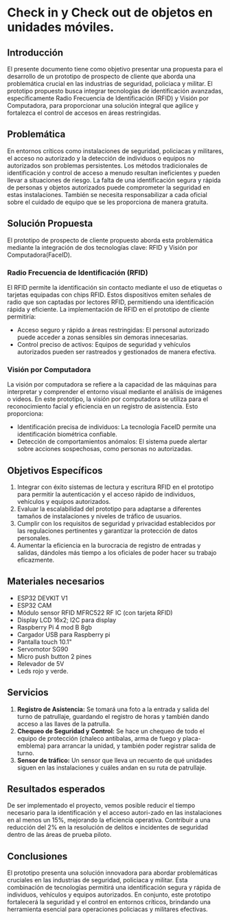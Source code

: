 # Check in y Check out de objetos en unidades móviles. 

## Introducción

El presente documento tiene como objetivo presentar una propuesta para el desarrollo de un prototipo de prospecto de cliente que aborda una problemática crucial en las industrias de seguridad, policiaca y militar. El prototipo propuesto busca integrar tecnologías de identificación avanzadas, específicamente Radio Frecuencia de Identificación (RFID) y Visión por Computadora, para proporcionar una solución integral que agilice y fortalezca el control de accesos en áreas restringidas.

## Problemática

En entornos críticos como instalaciones de seguridad, policiacas y militares, el acceso no autorizado y la detección de individuos o equipos no autorizados son problemas persistentes. Los métodos tradicionales de identificación y control de acceso a menudo resultan ineficientes y pueden llevar a situaciones de riesgo. La falta de una identificación segura y rápida de personas y objetos autorizados puede comprometer la seguridad en estas instalaciones. También se necesita responsabilizar a cada oficial sobre el cuidado de equipo que se les proporciona de manera gratuita.

## Solución Propuesta

El prototipo de prospecto de cliente propuesto aborda esta problemática mediante la integración de dos tecnologías clave: RFID y Visión por Computadora(FaceID).

### Radio Frecuencia de Identificación (RFID)

El RFID permite la identificación sin contacto mediante el uso de etiquetas o tarjetas equipadas con chips RFID. Estos dispositivos emiten señales de radio que son captadas por lectores RFID, permitiendo una identificación rápida y eficiente. La implementación de RFID en el prototipo de cliente permitiría:

- Acceso seguro y rápido a áreas restringidas: El personal autorizado puede acceder a zonas sensibles sin demoras innecesarias.
- Control preciso de activos: Equipos de seguridad y vehículos autorizados pueden ser rastreados y gestionados de manera efectiva.

### Visión por Computadora

La visión por computadora se refiere a la capacidad de las máquinas para interpretar y comprender el entorno visual mediante el análisis de imágenes o videos. En este prototipo, la visión por computadora se utiliza para el reconocimiento facial y eficiencia en un registro de asistencia. Esto proporciona:

- Identificación precisa de individuos: La tecnología FaceID permite una identificación biométrica confiable.
- Detección de comportamientos anómalos: El sistema puede alertar sobre acciones sospechosas, como personas no autorizadas.

## Objetivos Específicos
1. Integrar con éxito sistemas de lectura y escritura RFID en el prototipo para permitir la autenticación y el acceso rápido de individuos, vehículos y equipos autorizados.
2. Evaluar la escalabilidad del prototipo para adaptarse a diferentes tamaños de instalaciones y niveles de tráfico de usuarios.
3. Cumplir con los requisitos de seguridad y privacidad establecidos por las regulaciones pertinentes y garantizar la protección de datos personales.
4. Aumentar la eficiencia en la burocracia de registro de entradas y salidas, dándoles más tiempo a los oficiales de poder hacer su trabajo eficazmente.

## Materiales necesarios
- ESP32 DEVKIT V1
- ESP32 CAM
- Módulo sensor RFID MFRC522 RF IC (con tarjeta RFID)
- Display LCD 16x2; I2C para display 
- Raspberry Pi 4 mod B 8gb
- Cargador USB para Raspberry pi
- Pantalla touch 10.1" 
- Servomotor SG90
- Micro push button 2 pines
- Relevador de 5V 
- Leds rojo y verde.

## Servicios

1. **Registro de Asistencia:** Se tomará una foto a la entrada y salida del turno de patrullaje, guardando el registro de horas y también dando acceso a las llaves de la patrulla. 
2. **Chequeo de Seguridad y Control:** Se hace un chequeo de todo el equipo de protección (chaleco antibalas, arma de fuego y placa-emblema) para arrancar la unidad, y también poder registrar salida de turno.
3. **Sensor de tráfico:** Un sensor que lleva un recuento de qué unidades siguen en las instalaciones y cuáles andan en su ruta de patrullaje.

## Resultados esperados
De ser implementado el proyecto, vemos posible reducir el tiempo necesario para la identificación y el acceso autori-zado en las instalaciones en al menos un 15%, mejorando la eficiencia operativa.
Contribuir a una reducción del 2% en la resolución de delitos e incidentes de seguridad dentro de las áreas de prueba piloto.

## Conclusiones

El prototipo presenta una solución innovadora para abordar problemáticas cruciales en las industrias de seguridad, policiaca y militar. Esta combinación de tecnologías permitirá una identificación segura y rápida de individuos, vehículos y equipos autorizados. En conjunto, este prototipo fortalecerá la seguridad y el control en entornos críticos, brindando una herramienta esencial para operaciones policiacas y militares efectivas.
